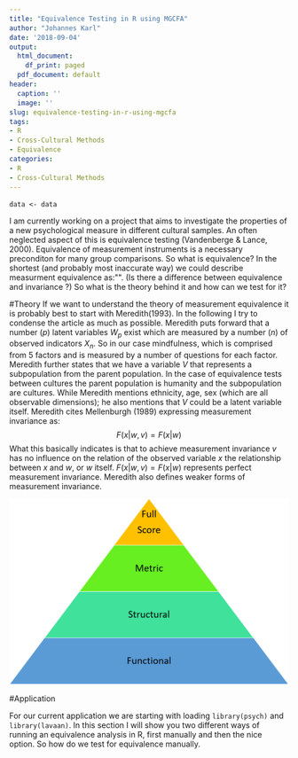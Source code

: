 ```yaml
---
title: "Equivalence Testing in R using MGCFA"
author: "Johannes Karl"
date: '2018-09-04'
output:
  html_document:
    df_print: paged
  pdf_document: default
header:
  caption: ''
  image: ''
slug: equivalence-testing-in-r-using-mgcfa
tags:
- R
- Cross-Cultural Methods
- Equivalence
categories:
- R
- Cross-Cultural Methods
---
```

```{r loaddata, include = F}
data <- data
```
I am currently working on a project that aims to investigate the properties of a new psychological measure in different cultural samples. An often neglected aspect of this is equivalence testing (Vandenberge & Lance, 2000). Equivalence of measurement instruments is a necessary preconditon for many group comparisons. So what is equivalence? In the shortest (and probably most inaccurate way) we could describe measurment equivalence as:"". 
(Is there a difference between equivalence and invariance ?)
So what is the theory behind it and how can we test for it?

#Theory
If we want to understand the theory of measurement equivalence it is probably best to start with Meredith(1993). In the following I try to condense the article as much as possible. Meredith puts forward that a number ($p$) latent variables $W_p$ exist which are measured by a number ($n$) of observed indicators $X_n$. So in our case mindfulness, which is comprised from 5 factors and is measured by a number of questions for each factor. Meredith further states that we have a variable $V$ that represents a subpopulation from the parent population. In the case of  equivalence tests between cultures the parent population is humanity and the subpopulation are cultures. While Meredith mentions ethnicity, age, sex (which are all observable dimensions); he also mentions that $V$ could be a latent variable itself.
Meredith cites Mellenburgh (1989) expressing measurement invariance as:
$$F(x|w,v) = F(x|w)$$ 
What this basically indicates is that to achieve measurement invariance $v$ has no influence on the relation of the observed variable $x$ the relationship between $x$ and $w$, or $w$ itself. $F(x|w,v) = F(x|w)$ represents perfect measurement invariance. Meredith also defines weaker forms of measurement invariance.
 
![](Equivalence.png)

#Application

For our current application we are starting with loading `library(psych)` and `library(lavaan)`. In this section I will show you two different ways of running an equivalence analysis in R, first manually and then the nice option.
So how do we test for equivalence manually.